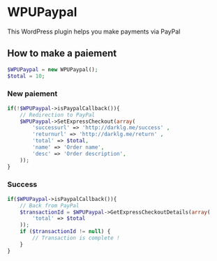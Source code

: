 # WPUPaypal

This WordPress plugin helps you make payments via PayPal

## How to make a paiement

```php
$WPUPaypal = new WPUPaypal();
$total = 10;
```

### New paiement

```php
if(!$WPUPaypal->isPaypalCallback()){
    // Redirection to PayPal
    $WPUPaypal->SetExpressCheckout(array(
        'successurl' => 'http://darklg.me/success' ,
        'returnurl' => 'http://darklg.me/return' ,
        'total' => $total,
        'name' => 'Order name',
        'desc' => 'Order description',
    ));
}
```

### Success

```php
if($WPUPaypal->isPaypalCallback()){
    // Back from PayPal
    $transactionId = $WPUPaypal->GetExpressCheckoutDetails(array(
        'total' => $total
    ));
    if ($transactionId != null) {
        // Transaction is complete !
    }
}
```

